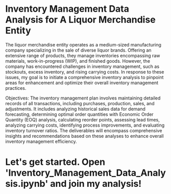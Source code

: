 # Inventory Management Data Analysis for A Liquor Merchandise Entity

The liquor merchandise entity operates as a medium-sized manufacturing company specializing in the sale of diverse liquor brands. Offering an extensive range of products, they manage inventories encompassing raw materials, work-in-progress (WIP), and finished goods. However, the company has encountered challenges in inventory management, such as stockouts, excess inventory, and rising carrying costs. In response to these issues, my goal is to initiate a comprehensive inventory analysis to pinpoint areas for enhancement and optimize their overall inventory management practices.

Objectives:
The inventory management plan involves maintaining detailed records of all transactions, including purchases, production, sales, and adjustments. It includes analyzing historical sales data for demand forecasting, determining optimal order quantities with Economic Order Quantity (EOQ) analysis, calculating reorder points, assessing lead times, analyzing carrying costs, identifying process improvements, and evaluating inventory turnover ratios. The deliverables will encompass comprehensive insights and recommendations based on these analyses to enhance overall inventory management efficiency.

# Let's get started. Open 'Inventory_Management_Data_Analysis.ipynb' and join my analysis!

